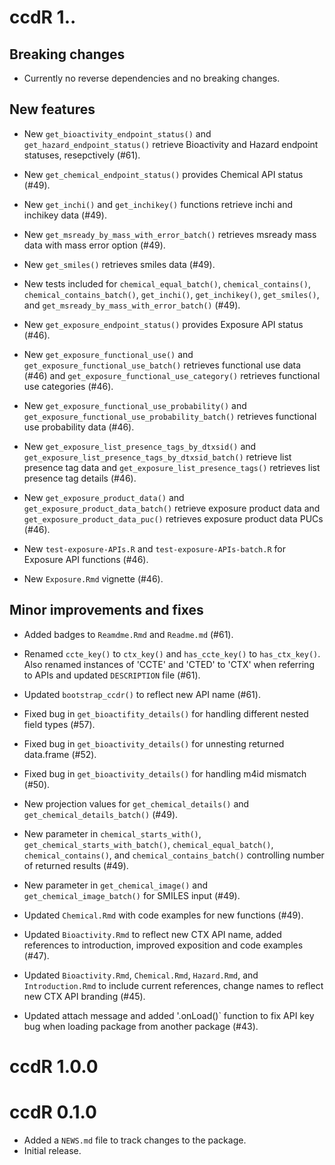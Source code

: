 # ccdR 1..

## Breaking changes

* Currently no reverse dependencies and no breaking changes.

## New features

* New `get_bioactivity_endpoint_status()` and `get_hazard_endpoint_status()` 
retrieve Bioactivity and Hazard endpoint statuses, resepctively (#61).

* New `get_chemical_endpoint_status()` provides Chemical API status (#49).

* New `get_inchi()` and `get_inchikey()` functions retrieve inchi and inchikey
data (#49).

* New `get_msready_by_mass_with_error_batch()` retrieves msready mass data with
mass error option (#49).

* New `get_smiles()` retrieves smiles data (#49).

* New tests included for  `chemical_equal_batch()`, `chemical_contains()`,
`chemical_contains_batch()`, `get_inchi()`, `get_inchikey()`, `get_smiles()`,
and `get_msready_by_mass_with_error_batch()` (#49).

* New `get_exposure_endpoint_status()` provides Exposure API status (#46).

* New `get_exposure_functional_use()` and `get_exposure_functional_use_batch()`
retrieves functional use data (#46) and `get_exposure_functional_use_category()`
retrieves functional use categories (#46).

* New `get_exposure_functional_use_probability()` and 
`get_exposure_functional_use_probability_batch()` retrieves functional use
probability data (#46).

* New `get_exposure_list_presence_tags_by_dtxsid()` and 
`get_exposure_list_presence_tags_by_dtxsid_batch()` retrieve list presence tag 
data and `get_exposure_list_presence_tags()` retrieves list presence tag details 
(#46).

* New `get_exposure_product_data()` and `get_exposure_product_data_batch()` 
retrieve exposure product data and `get_exposure_product_data_puc()` 
retrieves exposure product data PUCs (#46).

* New `test-exposure-APIs.R` and `test-exposure-APIs-batch.R` for Exposure API 
functions (#46).

* New `Exposure.Rmd` vignette (#46).



## Minor improvements and fixes

* Added badges to `Reamdme.Rmd` and `Readme.md` (#61).

* Renamed `ccte_key()` to `ctx_key()` and `has_ccte_key()` to `has_ctx_key()`. 
Also renamed instances of 'CCTE' and 'CTED' to 'CTX' when referring to APIs and
updated `DESCRIPTION` file (#61).

* Updated `bootstrap_ccdr()` to reflect new API name (#61).

* Fixed bug in `get_bioactifity_details()` for handling different nested field 
types (#57).

* Fixed bug in `get_bioactivity_details()` for unnesting returned data.frame 
(#52).

* Fixed bug in `get_bioactivity_details()` for handling m4id mismatch (#50).


* New projection values for `get_chemical_details()` and 
`get_chemical_details_batch()` (#49).

* New parameter in `chemical_starts_with()`, `get_chemical_starts_with_batch()`, 
`chemical_equal_batch()`, `chemical_contains()`, and `chemical_contains_batch()` 
controlling number of returned results (#49).

* New parameter in `get_chemical_image()` and `get_chemical_image_batch()` for
SMILES input (#49).

* Updated `Chemical.Rmd` with code examples for new functions (#49).

* Updated `Bioactivity.Rmd` to reflect new CTX API name, added references to 
introduction, improved exposition and code examples (#47).

* Updated `Bioactivity.Rmd`, `Chemical.Rmd`, `Hazard.Rmd`, and 
`Introduction.Rmd` to include current references, change names to reflect new 
CTX API branding (#45).

* Updated attach message and added '.onLoad()` function to fix API key bug when
loading package from another package (#43).

# ccdR 1.0.0

# ccdR 0.1.0

* Added a `NEWS.md` file to track changes to the package.
* Initial release.
